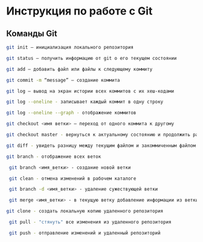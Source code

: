 # Инструкция по работе с Git

## Команды Git

```sh
git init – инициализация локального репозитория
```

```sh
git status – получить информацию от git о его текущем состоянии
```

```sh
git add – добавить файл или файлы к следующему коммиту
```

```sh
git commit -m “message” – создание коммита
```

```sh
git log – вывод на экран истории всех коммитов с их хеш-кодами
```
```sh
git log --oneline - записывает каждый коммит в одну строку
```

```sh
git log --oneline --graph - отображение коммитов
```

```sh
git checkout <имя ветки> – переход от одного коммита к другому
```

```sh
git checkout master - вернуться к актуальному состоянию и продолжить работу
```

```sh
git diff - увидеть разницу между текущим файлом и закоммиченным файлом
```

```sh
git branch - отображение всех веток
```

```sh
 git branch <имя_ветки> - создание новой ветки
 ```

```sh
 git clean - отмена изменений в рабочем каталоге
 ```

```sh
 git branch -d <имя_ветки> - удаление сужествующей ветки
 ```

```sh
 git merge <имя_ветки> - в текущую ветку добавление информации из ветки <имя_ветки>
 ```


 ```sh
 git clone - создать локальную копию удаленного репозитория
 ```

```sh
 git pull - "стянуть" все изменения из удаленного репозитория
 ```

```sh
 git push - отправление изменений и удаленный репозиторий
 ```


